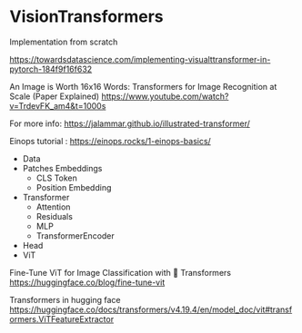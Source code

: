 # VisionTransformers

Implementation from scratch

https://towardsdatascience.com/implementing-visualttransformer-in-pytorch-184f9f16f632

An Image is Worth 16x16 Words: Transformers for Image Recognition at Scale (Paper Explained)
https://www.youtube.com/watch?v=TrdevFK_am4&t=1000s

For more info: https://jalammar.github.io/illustrated-transformer/

Einops tutorial : https://einops.rocks/1-einops-basics/


- Data
- Patches Embeddings
    - CLS Token
    - Position Embedding
- Transformer
    - Attention
    - Residuals
    - MLP
    - TransformerEncoder
- Head
- ViT


Fine-Tune ViT for Image Classification with 🤗 Transformers
https://huggingface.co/blog/fine-tune-vit

Transformers in hugging face 
https://huggingface.co/docs/transformers/v4.19.4/en/model_doc/vit#transformers.ViTFeatureExtractor


